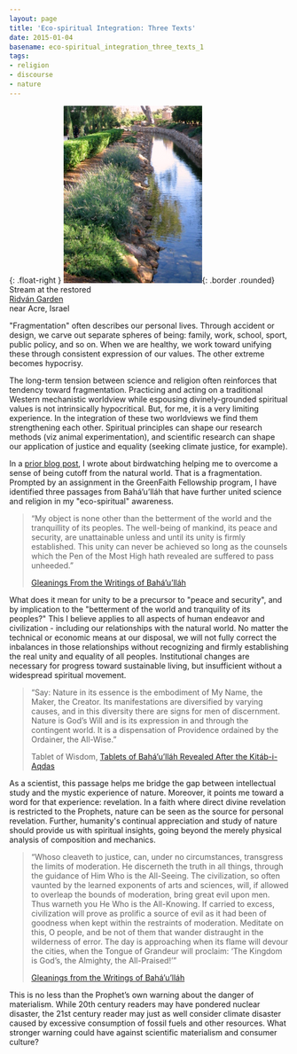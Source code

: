 ```yaml
---
layout: page
title: 'Eco-spiritual Integration: Three Texts'
date: 2015-01-04
basename: eco-spiritual_integration_three_texts_1
tags:
- religion
- discourse
- nature
---
```


{: .float-right }
![photo of a stream](/images/ridvanWater.png){: .border .rounded}<br>
Stream at the restored<br>
[Ridv&aacute;n Garden](http://www.bahaullah.org/ridvan/)<br>
near Acre, Israel

"Fragmentation" often describes our personal lives. Through accident or design,
we carve out separate spheres of being: family, work, school, sport, public
policy, and so on. When we are healthy, we work toward unifying these through
consistent expression of our values. The other extreme becomes hypocrisy.

The long-term tension between science and religion often reinforces that
tendency toward fragmentation. Practicing and acting on a traditional Western
mechanistic worldview while espousing divinely-grounded spiritual values is not
intrinsically hypocritical. But, for me, it is a very limiting experience. In
the integration of these two worldviews we find them strengthening each other.
Spiritual principles can shape our research methods (viz animal
experimentation), and scientific research can shape our application of justice
and equality (seeking climate justice, for example).

<!-- truncate -->

In a <a href="/archive/2014/12/22/birdsong_and_rustling_leaves">prior blog
post</a>, I wrote about birdwatching helping me to overcome a sense of being
cutoff from the natural world. That is a fragmentation. Prompted by an
assignment in the GreenFaith Fellowship program, I have identified three
passages from Bah&aacute;&rsquo;u&rsquo;ll&aacute;h that have further united
science and religion in my  "eco-spiritual" awareness.

> &ldquo;My object is none other than the betterment of the world and the
> tranquillity of its peoples. The well-being of mankind, its peace and
> security, are unattainable unless and until its unity is firmly established.
> This unity can never be achieved so long as the counsels which the Pen of the
> Most High hath revealed are suffered to pass unheeded.&rdquo;
>
> <a href="http://reference.bahai.org/en/t/b/GWB/gwb-131.html">Gleanings From
> the Writings of Bah&aacute;&rsquo;u&rsquo;ll&aacute;h</a>

What does it mean for unity to be a precursor to "peace and security", and by
implication to the "betterment of the world and tranquility of its peoples?"
This I believe applies to all aspects of human endeavor and civilization -
including our relationships with the natural world. No matter the technical or
economic means at our disposal, we will not fully correct the inbalances in
those relationships without recognizing and firmly establishing the real unity
and equality of all peoples. Institutional changes are necessary for progress
toward sustainable living, but insufficient without a widespread spiritual
movement.

> &ldquo;Say: Nature in its essence is the embodiment of My Name, the Maker, the
> Creator. Its manifestations are diversified by varying causes, and in this
> diversity there are signs for men of discernment. Nature is God&rsquo;s Will
> and is its expression in and through the contingent world. It is a
> dispensation of Providence ordained by the Ordainer, the All-Wise.&rdquo;
>
> Tablet of Wisdom, <a
> href="http://reference.bahai.org/en/t/b/TB/tb-10.html">Tablets of
> Bah&aacute;&rsquo;u&rsquo;ll&aacute;h Revealed After the
> Kit&aacute;b-i-Aqdas</a>

As a scientist, this passage helps me bridge the gap between intellectual study
and the mystic experience of nature. Moreover, it points me toward a word for
that experience: revelation. In a faith where direct divine revelation is
restricted to the Prophets, nature can be seen as the source for personal
revelation. Further, humanity's continual appreciation and study of nature
should provide us with spiritual insights, going beyond the merely physical
analysis of composition and mechanics.

> &ldquo;Whoso cleaveth to justice, can, under no circumstances, transgress the
> limits of moderation. He discerneth the truth in all things, through the
> guidance of Him Who is the All-Seeing. The civilization, so often vaunted by the
> learned exponents of arts and sciences, will, if allowed to overleap the bounds
> of moderation, bring great evil upon men. Thus warneth you He Who is the
> All-Knowing. If carried to excess, civilization will prove as prolific a source
> of evil as it had been of goodness when kept within the restraints of
> moderation. Meditate on this, O people, and be not of them that wander
> distraught in the wilderness of error. The day is approaching when its flame
> will devour the cities, when the Tongue of Grandeur will proclaim: &lsquo;The
> Kingdom is God&rsquo;s, the Almighty, the All-Praised!&rsquo;&rdquo;
>
> <a href="http://reference.bahai.org/en/t/b/GWB/gwb-164.html">Gleanings from
> the Writings of Bah&aacute;&rsquo;u&rsquo;ll&aacute;h</a>

This is no less than the Prophet&rsquo;s own warning about the danger of
materialism. While 20th century readers may have pondered nuclear disaster, the
21st century reader may just as well consider climate disaster caused by
excessive consumption of fossil fuels and other resources. What stronger warning
could have against scientific materialism and consumer culture?
